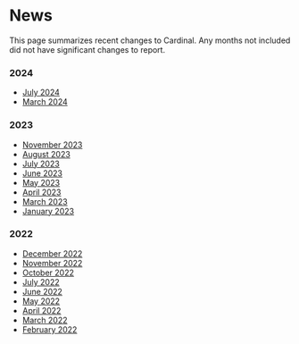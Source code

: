 # News

This page summarizes recent changes to Cardinal. Any months not included did not have
significant changes to report.

### 2024

- [July 2024](news/july2024.md)
- [March 2024](news/march2024.md)

### 2023

- [November 2023](news/november2023.md)
- [August 2023](news/august2023.md)
- [July 2023](news/july2023.md)
- [June 2023](news/june2023.md)
- [May 2023](news/may2023.md)
- [April 2023](news/april2023.md)
- [March 2023](news/march2023.md)
- [January 2023](news/january2023.md)

### 2022

- [December 2022](news/december2022.md)
- [November 2022](news/november2022.md)
- [October 2022](news/october2022.md)
- [July 2022](news/july2022.md)
- [June 2022](news/june2022.md)
- [May 2022](news/may2022.md)
- [April 2022](news/april2022.md)
- [March 2022](news/mar2022.md)
- [February 2022](news/feb2022.md)
